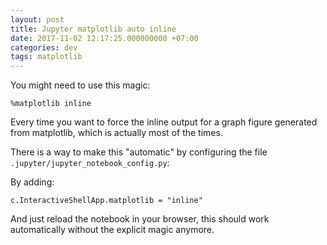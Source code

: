 ```yaml
---
layout: post
title: Jupyter matplotlib auto inline
date: 2017-11-02 12:17:25.000000000 +07:00
categories: dev
tags: matplotlib
---
```

You might need to use this magic:

```
%matplotlib inline
```

Every time you want to force the inline output for a graph figure generated from matplotlib, which is actually most of the times.

There is a way to make this "automatic" by configuring the file `.jupyter/jupyter_notebook_config.py`:

By adding:

```
c.InteractiveShellApp.matplotlib = "inline"
```

And just reload the notebook in your browser, this should work automatically without the explicit magic anymore.
